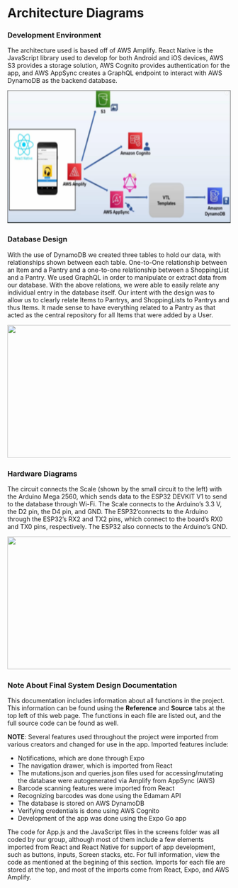 # Architecture Diagrams
### Development Environment
The architecture used is based off of AWS Amplify. React Native is the JavaScript library used to develop for both Android and iOS devices, AWS S3 provides a storage solution, AWS Cognito provides authentication for the app, and AWS AppSync creates a GraphQL endpoint to interact with AWS DynamoDB as the backend database.

<img src="../manual/images/arch_diagram.png" height="300px" width="600px"></img>

### Database Design
With the use of DynamoDB we created three tables to hold our data, with relationships shown between each table. One-to-One relationship between an Item and a Pantry and a one-to-one relationship between a ShoppingList and a Pantry. We used GraphQL in order to manipulate or extract data from our database. With the above relations, we were able to easily relate any individual entry in the database itself. Our intent with the design was to allow us to clearly relate Items to Pantrys, and ShoppingLists to Pantrys and thus Items. It made sense to have everything related to a Pantry as that acted as the central repository for all Items that were added by a User.  

<img src="../manual/images/database.png" height="300px" width="600px"></img>

### Hardware Diagrams
The circuit connects the Scale (shown by the small circuit to the left) with the Arduino Mega 2560, which sends data to the ESP32 DEVKIT V1 to send to the database through Wi-Fi. The Scale connects to the Arduino’s 3.3 V, the D2 pin, the D4 pin, and GND. The ESP32’connects to the Arduino through the ESP32’s RX2 and TX2 pins, which connect to the board’s RX0 and TX0 pins, respectively. The ESP32 also connects to the Arduino’s GND. 

<img src="../manual/images/arduino.png" height="300px" width="600px"></img>

### Note About Final System Design Documentation
This documentation includes information about all functions in the project. This information can be found using the **Reference** and **Source** tabs at the top left of this web page. The functions in each file are listed out, and the full source code can be found as well.

**NOTE**: Several features used throughout the project were imported from various creators and changed for use in the app. Imported features include:
- Notifications, which are done through Expo
- The navigation drawer, which is imported from React
- The mutations.json and queries.json files used for accessing/mutating the database were autogenerated via Amplify from AppSync (AWS)
- Barcode scanning features were imported from React
- Recognizing barcodes was done using the Edamam API
- The database is stored on AWS DynamoDB
- Verifying credentials is done using AWS Cognito
- Development of the app was done using the Expo Go app

The code for App.js and the JavaScript files in the screens folder was all coded by our group, although most of them include a few elements imported from React and React Native for support of app development, such as buttons, inputs, Screen stacks, etc. For full information, view the code as mentioned at the begining of this section. Imports for each file are stored at the top, and most of the imports come from React, Expo, and AWS Amplify.